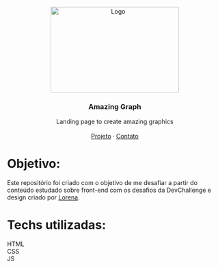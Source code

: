 <p align="center">
  <a href="https://nicolycunha.github.io/AmazingGraph">
    <img src="./assets/team.jpg" alt="Logo" width="300" height="200">
  </a>

  <h3 align="center">Amazing Graph</h3>

  <p align="center">
    Landing page to create amazing graphics 
       <br />
    <br />
    <a href="https://nicolycunha.github.io/AmazingGraph">Projeto</a>
    ·
    <a href="https://www.linkedin.com/in/nicoly-oliveira-da-cunha/">Contato</a>
  </p>
</p>

# Objetivo:
Este repositório foi criado com o objetivo de me desafiar a partir do conteúdo estudado sobre front-end com os desafios da DevChallenge e design criado por <a href="https://github.com/Lorenalgm">Lorena</a>.

# Techs utilizadas: 
HTML<br>
CSS<br>
JS

